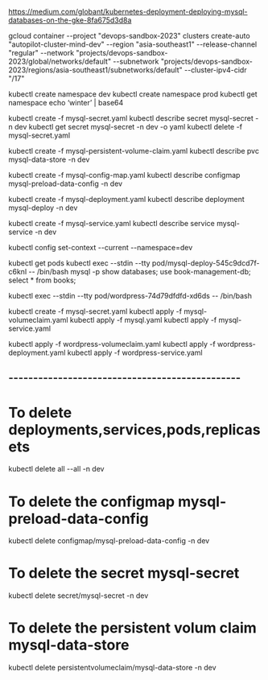 https://medium.com/globant/kubernetes-deployment-deploying-mysql-databases-on-the-gke-8fa675d3d8a


gcloud container --project "devops-sandbox-2023" clusters create-auto "autopilot-cluster-mind-dev" --region "asia-southeast1" --release-channel "regular" --network "projects/devops-sandbox-2023/global/networks/default" --subnetwork "projects/devops-sandbox-2023/regions/asia-southeast1/subnetworks/default" --cluster-ipv4-cidr "/17"

kubectl create namespace dev
kubectl create namespace prod
kubectl get namespace 
echo ‘winter’ | base64

kubectl create -f mysql-secret.yaml
kubectl describe secret mysql-secret -n dev
kubectl get secret mysql-secret -n dev -o yaml
kubectl delete -f mysql-secret.yaml

kubectl create -f mysql-persistent-volume-claim.yaml
kubectl describe pvc mysql-data-store -n dev


kubectl create -f mysql-config-map.yaml
kubectl describe configmap mysql-preload-data-config -n dev

kubectl create -f mysql-deployment.yaml
kubectl describe deployment mysql-deploy -n dev


kubectl create -f mysql-service.yaml
kubectl describe service mysql-service -n dev

kubectl config set-context --current --namespace=dev

kubectl get pods
kubectl exec --stdin --tty pod/mysql-deploy-545c9dcd7f-c6knl -- /bin/bash
mysql -p
show databases;
use book-management-db;
select * from books;


kubectl exec --stdin --tty pod/wordpress-74d79dfdfd-xd6ds -- /bin/bash


kubectl create -f mysql-secret.yaml
kubectl apply -f mysql-volumeclaim.yaml
kubectl apply -f mysql.yaml
kubectl apply -f mysql-service.yaml

kubectl apply -f wordpress-volumeclaim.yaml
kubectl apply -f wordpress-deployment.yaml
kubectl apply -f wordpress-service.yaml


## -----------------------------------------------

# To delete deployments,services,pods,replicasets
kubectl delete all --all -n dev

# To delete the configmap mysql-preload-data-config
kubectl delete configmap/mysql-preload-data-config -n dev

# To delete the secret mysql-secret
kubectl delete secret/mysql-secret -n dev

# To delete the persistent volum claim mysql-data-store
kubectl delete persistentvolumeclaim/mysql-data-store -n dev